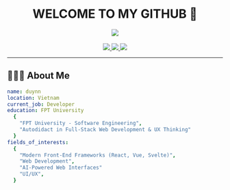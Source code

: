 # <div align="center">WELCOME TO MY GITHUB 📝</div>

<div align="center">
  <img src="https://media1.giphy.com/media/v1.Y2lkPTc5MGI3NjExNjQ5N3YydnpubTd5YjduZjloMmR3MWNncWl5YWlqZjJzM2dub3ExMCZlcD12MV9pbnRlcm5hbF9naWZfYnlfaWQmY3Q9cw/Ll22OhMLAlVDb8UQWe/giphy.gif"/>
  <br></br>
</div>

<div align="center">
  <a href="https://www.facebook.com/duy15022004">
    <img src="https://img.shields.io/badge/Facebook-%231877F2.svg?style=for-the-badge&logo=Facebook&logoColor=white"/>
  </a>
  <a href="mailto:nguyenngocduyy152@gmail.com">
    <img src="https://img.shields.io/badge/Gmail-D14836?style=for-the-badge&logo=gmail&logoColor=white"/>
  </a>
  <a href="https://github.com/duyNN152">
    <img src="https://img.shields.io/badge/github-%23121011.svg?style=for-the-badge&logo=github&logoColor=white"/>
  </a>
</div>

---

## 👨🏻‍💻 About Me
```yaml
name: duynn
location: Vietnam
current_job: Developer
education: FPT University
  {
    "FPT University - Software Engineering",
    "Autodidact in Full-Stack Web Development & UX Thinking"
  }
fields_of_interests:
  {
    "Modern Front-End Frameworks (React, Vue, Svelte)",
    "Web Development",
    "AI-Powered Web Interfaces"
    "UI/UX",
  }
```
